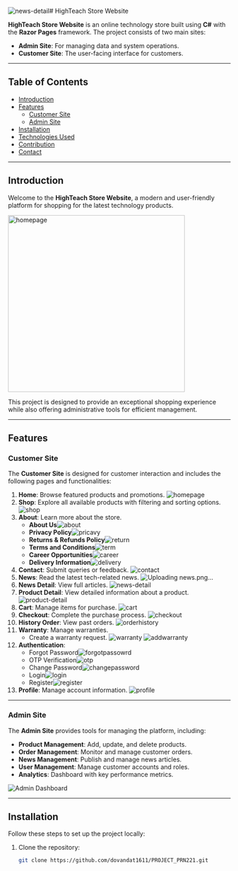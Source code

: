 ![news-detail](https://github.com/user-attachments/assets/e8b408e0-35a5-42c9-8113-85d9cbf941be)# HighTeach Store Website

**HighTeach Store Website** is an online technology store built using **C#** with the **Razor Pages** framework. The project consists of two main sites:

- **Admin Site**: For managing data and system operations.
- **Customer Site**: The user-facing interface for customers.

---

## Table of Contents

- [Introduction](#introduction)
- [Features](#features)
  - [Customer Site](#customer-site)
  - [Admin Site](#admin-site)
- [Installation](#installation)
- [Technologies Used](#technologies-used)
- [Contribution](#contribution)
- [Contact](#contact)

---

## Introduction

Welcome to the **HighTeach Store Website**, a modern and user-friendly platform for shopping for the latest technology products. 

<img src="https://github.com/user-attachments/assets/97a47a3c-3387-4535-a280-a97800fbd5d5" alt="homepage" width="400" />

This project is designed to provide an exceptional shopping experience while also offering administrative tools for efficient management.

---

## Features

### Customer Site

The **Customer Site** is designed for customer interaction and includes the following pages and functionalities:

1. **Home**: Browse featured products and promotions.
![homepage](https://github.com/user-attachments/assets/3abe7cb7-d0a6-4308-a2a7-307bb3600ab9)
2. **Shop**: Explore all available products with filtering and sorting options.
   ![shop](https://github.com/user-attachments/assets/fabd3669-7423-436f-9298-7c98c6ab0f98)
3. **About**: Learn more about the store.
   - **About Us**![about](https://github.com/user-attachments/assets/ee95915c-43af-47c3-a01f-a4093335b903)
   - **Privacy Policy**![pricavy](https://github.com/user-attachments/assets/a987cdba-409b-4299-815d-df73107f5e2c)
   - **Returns & Refunds Policy**![return](https://github.com/user-attachments/assets/407ed51d-fbb9-42a6-a228-ee8f17e95689)
   - **Terms and Conditions**![term](https://github.com/user-attachments/assets/fa4568b6-c1ca-4d10-9f3e-307eef93a6ec)
   - **Career Opportunities**![career](https://github.com/user-attachments/assets/a0cf3f69-b7dc-4d37-bb9d-122e1953e569)
   - **Delivery Information**![delivery](https://github.com/user-attachments/assets/65b5a972-6e67-4423-9e6a-dc59a4b991cd)
4. **Contact**: Submit queries or feedback.
   ![contact](https://github.com/user-attachments/assets/708676b6-71a9-4d6f-afc4-85abe08d3f9e)
5. **News**: Read the latest tech-related news.
   ![Uploading news.png…]()
6. **News Detail**: View full articles.
   ![news-detail](https://github.com/user-attachments/assets/ce26ba2f-25fa-46a3-aedc-17045649801b)
7. **Product Detail**: View detailed information about a product.
  ![product-detail](https://github.com/user-attachments/assets/77765eec-6362-47d6-aa9d-6a247910c71e)
8. **Cart**: Manage items for purchase.
   ![cart](https://github.com/user-attachments/assets/9f31313f-66bb-412a-afd5-810f3b6ac009)
9. **Checkout**: Complete the purchase process.
  ![checkout](https://github.com/user-attachments/assets/270e615e-6c2b-48c3-997f-1d185437b130)
10. **History Order**: View past orders.
    ![orderhistory](https://github.com/user-attachments/assets/9bf6f2f8-c9d5-4a92-b380-a23f6814773e)
12. **Warranty**: Manage warranties.
    - Create a warranty request.
    ![warranty](https://github.com/user-attachments/assets/9cf26fd3-c09b-4ba6-9ffc-bf46f1298c84)
    ![addwarranty](https://github.com/user-attachments/assets/73f93e75-9356-420b-8c96-337192404d40)
13. **Authentication**:
    - Forgot Password![forgotpassowrd](https://github.com/user-attachments/assets/9b94ef12-4f7d-4a74-8f5b-4140894dcd23)
    - OTP Verification![otp](https://github.com/user-attachments/assets/617a543e-38da-4cf1-8ffc-3fb5ff48d962)
    - Change Password![changepassword](https://github.com/user-attachments/assets/722dcd81-90ae-49d6-8fce-51d69f27b5fc)
    - Login![login](https://github.com/user-attachments/assets/4e53c661-46cf-4e99-8ae5-02afcd060437)
    - Register![register](https://github.com/user-attachments/assets/2e782024-5771-473f-af75-429e1bf3dfd4)
14. **Profile**: Manage account information.
    ![profile](https://github.com/user-attachments/assets/baaf4fce-f0f1-4a11-9e49-e608e312700c)
---

### Admin Site

The **Admin Site** provides tools for managing the platform, including:

- **Product Management**: Add, update, and delete products.
- **Order Management**: Monitor and manage customer orders.
- **News Management**: Publish and manage news articles.
- **User Management**: Manage customer accounts and roles.
- **Analytics**: Dashboard with key performance metrics.

![Admin Dashboard](path/to/admin-dashboard-image.png)

---

## Installation

Follow these steps to set up the project locally:

1. Clone the repository:
   ```bash
   git clone https://github.com/dovandat1611/PROJECT_PRN221.git
